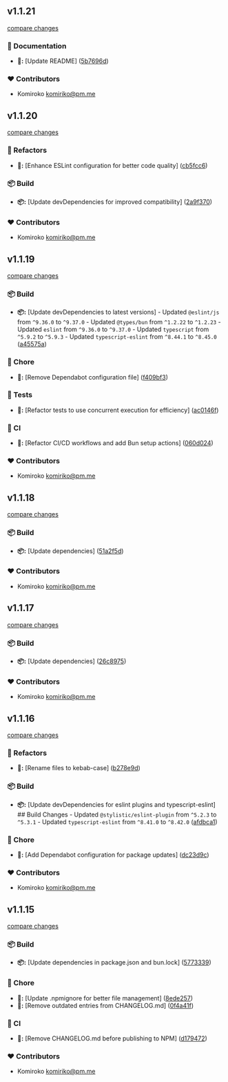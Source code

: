 
## v1.1.21

[compare changes](https://github.com/NowaraJS/typed-event-emitter/compare/v1.1.20...v1.1.21)

### 📖 Documentation

- **📖:** [Update README] ([5b7696d](https://github.com/NowaraJS/typed-event-emitter/commit/5b7696d))

### ❤️ Contributors

- Komiroko <komiriko@pm.me>

## v1.1.20

[compare changes](https://github.com/NowaraJS/typed-event-emitter/compare/v1.1.19...v1.1.20)

### 🧹 Refactors

- **🧹:** [Enhance ESLint configuration for better code quality] ([cb5fcc6](https://github.com/NowaraJS/typed-event-emitter/commit/cb5fcc6))

### 📦 Build

- **📦:** [Update devDependencies for improved compatibility] ([2a9f370](https://github.com/NowaraJS/typed-event-emitter/commit/2a9f370))

### ❤️ Contributors

- Komiroko <komiriko@pm.me>

## v1.1.19

[compare changes](https://github.com/NowaraJS/typed-event-emitter/compare/v1.1.18...v1.1.19)

### 📦 Build

- **📦:** [Update devDependencies to latest versions] - Updated `@eslint/js` from `^9.36.0` to `^9.37.0` - Updated `@types/bun` from `^1.2.22` to `^1.2.23` - Updated `eslint` from `^9.36.0` to `^9.37.0` - Updated `typescript` from `^5.9.2` to `^5.9.3` - Updated `typescript-eslint` from `^8.44.1` to `^8.45.0` ([a45575a](https://github.com/NowaraJS/typed-event-emitter/commit/a45575a))

### 🦉 Chore

- **🦉:** [Remove Dependabot configuration file] ([f409bf3](https://github.com/NowaraJS/typed-event-emitter/commit/f409bf3))

### 🧪 Tests

- **🧪:** [Refactor tests to use concurrent execution for efficiency] ([ac0146f](https://github.com/NowaraJS/typed-event-emitter/commit/ac0146f))

### 🤖 CI

- **🤖:** [Refactor CI/CD workflows and add Bun setup actions] ([060d024](https://github.com/NowaraJS/typed-event-emitter/commit/060d024))

### ❤️ Contributors

- Komiroko <komiriko@pm.me>

## v1.1.18

[compare changes](https://github.com/NowaraJS/typed-event-emitter/compare/v1.1.17...v1.1.18)

### 📦 Build

- **📦:** [Update dependencies] ([51a2f5d](https://github.com/NowaraJS/typed-event-emitter/commit/51a2f5d))

### ❤️ Contributors

- Komiroko <komiriko@pm.me>

## v1.1.17

[compare changes](https://github.com/NowaraJS/typed-event-emitter/compare/v1.1.16...v1.1.17)

### 📦 Build

- **📦:** [Update dependencies] ([26c8975](https://github.com/NowaraJS/typed-event-emitter/commit/26c8975))

### ❤️ Contributors

- Komiroko <komiriko@pm.me>

## v1.1.16

[compare changes](https://github.com/NowaraJS/typed-event-emitter/compare/v1.1.15...v1.1.16)

### 🧹 Refactors

- **🧹:** [Rename files to kebab-case] ([b278e9d](https://github.com/NowaraJS/typed-event-emitter/commit/b278e9d))

### 📦 Build

- **📦:** [Update devDependencies for eslint plugins and typescript-eslint] ## Build Changes - Updated `@stylistic/eslint-plugin` from `^5.2.3` to `^5.3.1` - Updated `typescript-eslint` from `^8.41.0` to `^8.42.0` ([afdbca1](https://github.com/NowaraJS/typed-event-emitter/commit/afdbca1))

### 🦉 Chore

- **🦉:** [Add Dependabot configuration for package updates] ([dc23d9c](https://github.com/NowaraJS/typed-event-emitter/commit/dc23d9c))

### ❤️ Contributors

- Komiroko <komiriko@pm.me>

## v1.1.15

[compare changes](https://github.com/NowaraJS/typed-event-emitter/compare/v1.1.14...v1.1.15)

### 📦 Build

- **📦:** [Update dependencies in package.json and bun.lock] ([5773339](https://github.com/NowaraJS/typed-event-emitter/commit/5773339))

### 🦉 Chore

- **🦉:** [Update .npmignore for better file management] ([8ede257](https://github.com/NowaraJS/typed-event-emitter/commit/8ede257))
- **🦉:** [Remove outdated entries from CHANGELOG.md] ([0f4a41f](https://github.com/NowaraJS/typed-event-emitter/commit/0f4a41f))

### 🤖 CI

- **🤖:** [Remove CHANGELOG.md before publishing to NPM] ([d179472](https://github.com/NowaraJS/typed-event-emitter/commit/d179472))

### ❤️ Contributors

- Komiroko <komiriko@pm.me>

